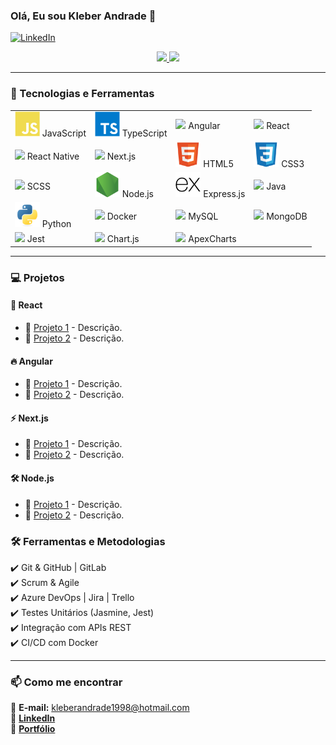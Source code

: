 ### Olá, Eu sou Kleber Andrade 👋
[![LinkedIn](https://icongr.am/devicon/linkedin-original.svg?size=40color=currentColor)](https://www.linkedin.com/in/kleber-andrade)

<div align="center">
  <a href="https://github.com/kleber-a">
    <img height="160em" src="https://github-readme-stats.vercel.app/api?username=kleber-a&show_icons=true&theme=dark&include_all_commits=true&count_private=true"/>
    <img height="160em" src="https://github-readme-stats.vercel.app/api/top-langs/?username=kleber-a&layout=compact&langs_count=7&theme=dark"/>
  </a>
</div>

---

### 🚀 Tecnologias e Ferramentas  

<div align="center">
  <table>
    <tr>
      <td><img height="40" src="https://raw.githubusercontent.com/devicons/devicon/master/icons/javascript/javascript-plain.svg"> JavaScript</td>
      <td><img height="40" src="https://raw.githubusercontent.com/devicons/devicon/master/icons/typescript/typescript-original.svg"> TypeScript</td>
      <td><img height="40" src="https://cdn.jsdelivr.net/gh/devicons/devicon/icons/angularjs/angularjs-original.svg"> Angular</td>
      <td><img height="40" src="https://cdn.jsdelivr.net/gh/devicons/devicon/icons/react/react-original-wordmark.svg"> React</td>
    </tr>
    <tr>
      <td><img height="40" src="https://cdn.jsdelivr.net/gh/devicons/devicon/icons/react/react-original.svg"> React Native</td>
      <td><img height="40" src="https://cdn.jsdelivr.net/gh/devicons/devicon/icons/nextjs/nextjs-original.svg"> Next.js</td>
      <td><img height="40" src="https://raw.githubusercontent.com/devicons/devicon/master/icons/html5/html5-original.svg"> HTML5</td>
      <td><img height="40" src="https://raw.githubusercontent.com/devicons/devicon/master/icons/css3/css3-original.svg"> CSS3</td>
    </tr>
    <tr>
      <td><img height="40" src="https://cdn.jsdelivr.net/gh/devicons/devicon/icons/sass/sass-original.svg"> SCSS</td>
      <td><img height="40" src="https://raw.githubusercontent.com/devicons/devicon/master/icons/nodejs/nodejs-original.svg"> Node.js</td>
      <td><img height="40" src="https://raw.githubusercontent.com/devicons/devicon/master/icons/express/express-original.svg"> Express.js</td>
      <td><img height="40" src="https://cdn.jsdelivr.net/gh/devicons/devicon/icons/java/java-original-wordmark.svg"> Java</td>
    </tr>
    <tr>
      <td><img height="40" src="https://raw.githubusercontent.com/devicons/devicon/master/icons/python/python-original.svg"> Python</td>
      <td><img height="40" src="https://cdn.jsdelivr.net/gh/devicons/devicon/icons/docker/docker-original-wordmark.svg"> Docker</td>
      <td><img height="40" src="https://cdn.jsdelivr.net/gh/devicons/devicon/icons/mysql/mysql-original-wordmark.svg"> MySQL</td>
      <td><img height="40" src="https://cdn.jsdelivr.net/gh/devicons/devicon/icons/mongodb/mongodb-original-wordmark.svg"> MongoDB</td>
    </tr>
    <tr>
      <td><img height="40" src="https://cdn.jsdelivr.net/gh/devicons/devicon/icons/jest/jest-plain.svg"> Jest</td>
      <td><img height="40" src="https://cdn.jsdelivr.net/gh/devicons/devicon/icons/chartjs/chartjs-original.svg"> Chart.js</td>
      <td><img height="40" src="https://avatars.githubusercontent.com/u/51858080?s=200&v=4"> ApexCharts</td>
    </tr>
  </table>
</div>

---

### 💻 Projetos  

#### 🚀 React  
- 📌 [Projeto 1](#) - Descrição.  
- 📌 [Projeto 2](#) - Descrição.  

#### 🔥 Angular  
- 📌 [Projeto 1](#) - Descrição.  
- 📌 [Projeto 2](#) - Descrição.  

#### ⚡ Next.js  
- 📌 [Projeto 1](#) - Descrição.  
- 📌 [Projeto 2](#) - Descrição.  

#### 🛠️ Node.js  
- 📌 [Projeto 1](#) - Descrição.  
- 📌 [Projeto 2](#) - Descrição.  


### 🛠️ Ferramentas e Metodologias  

✔️ Git & GitHub | GitLab  
✔️ Scrum & Agile  
✔️ Azure DevOps | Jira | Trello  
✔️ Testes Unitários (Jasmine, Jest)  
✔️ Integração com APIs REST  
✔️ CI/CD com Docker  

---

### 📫 Como me encontrar  
📧 **E-mail:** kleberandrade1998@hotmail.com  
💼 **[LinkedIn](https://www.linkedin.com/in/kleber-andrade/)**  
📂 **[Portfólio](https://portfolio-kleber-a.vercel.app)**
